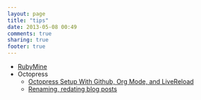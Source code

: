 ```yaml
---
layout: page
title: "tips"
date: 2013-05-08 00:49
comments: true
sharing: true
footer: true
---
```



<ul>
<li><a href="http:/tips/rubymine.html">RubyMine</a>
</li>
<li>Octopress
<ul>
<li><a href="../blog/2013/04/27/octopress-setup-with-github-and-org-mode/">Octopress Setup With Github, Org Mode, and LiveReload</a>
</li>
<li><a href="http:/tips/renaming-redating-blog-posts.html">Renaming, redating blog posts</a>
</li>
</ul>

</li>
</ul>

